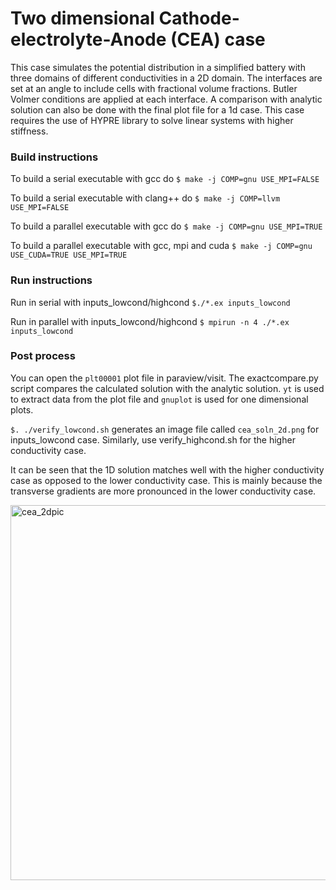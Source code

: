 # Two dimensional Cathode-electrolyte-Anode (CEA) case

This case simulates the potential distribution in a
simplified battery with three 
domains of different conductivities in a 2D domain. The 
interfaces are set at an angle to include cells with fractional volume fractions. 
Butler Volmer conditions are applied at each interface. 
A comparison with analytic solution can also be done with 
the final plot file for a 1d case. 
This case
requires the use of HYPRE library to solve linear systems 
with higher stiffness.

### Build instructions

To build a serial executable with gcc do
`$ make -j COMP=gnu USE_MPI=FALSE`

To build a serial executable with clang++ do
`$ make -j COMP=llvm USE_MPI=FALSE`

To build a parallel executable with gcc do
`$ make -j COMP=gnu USE_MPI=TRUE`

To build a parallel executable with gcc, mpi and cuda
`$ make -j COMP=gnu USE_CUDA=TRUE USE_MPI=TRUE`

### Run instructions

Run in serial with inputs_lowcond/highcond
`$./*.ex inputs_lowcond`


Run in parallel with inputs_lowcond/highcond
`$ mpirun -n 4 ./*.ex inputs_lowcond`

### Post process

You can open the `plt00001` plot file in 
paraview/visit. The exactcompare.py script compares
the calculated solution with the analytic solution.
`yt` is used to extract data from the plot file and 
`gnuplot` is used for one dimensional plots.

`$. ./verify_lowcond.sh` generates an image
file called `cea_soln_2d.png` for inputs_lowcond case.
Similarly, use verify_highcond.sh for the higher conductivity case.

It can be seen that the 1D solution matches well with the 
higher conductivity case as opposed to the lower conductivity case.
This is mainly because the transverse gradients are more 
pronounced in the lower conductivity case.

<img width="600" alt="cea_2dpic" src="https://github.com/user-attachments/assets/6723cd67-df56-4ff9-bb66-d51c838c6c25" />

